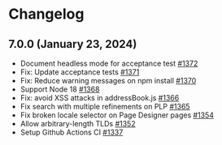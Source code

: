 # Changelog

## 7.0.0 (January 23, 2024)

-   Document headless mode for acceptance test [#1372](https://github.com/SalesforceCommerceCloud/storefront-reference-architecture/pull/1372)
-   Fix: Update acceptance tests [#1371](https://github.com/SalesforceCommerceCloud/storefront-reference-architecture/pull/1371)
-   Fix: Reduce warning messages on npm install [#1370](https://github.com/SalesforceCommerceCloud/storefront-reference-architecture/pull/1370)
-   Support Node 18 [#1368](https://github.com/SalesforceCommerceCloud/storefront-reference-architecture/pull/1368)
-   Fix: avoid XSS attacks in addressBook.js [#1366](https://github.com/SalesforceCommerceCloud/storefront-reference-architecture/pull/1366)
-   Fix search with multiple refinements on PLP [#1365](https://github.com/SalesforceCommerceCloud/storefront-reference-architecture/pull/1365)
-   Fix broken locale selector on Page Designer pages [#1354](https://github.com/SalesforceCommerceCloud/storefront-reference-architecture/pull/1354)
-   Allow arbitrary-length TLDs [#1352](https://github.com/SalesforceCommerceCloud/storefront-reference-architecture/pull/1352)
-   Setup Github Actions CI [#1337](https://github.com/SalesforceCommerceCloud/storefront-reference-architecture/pull/1337)
